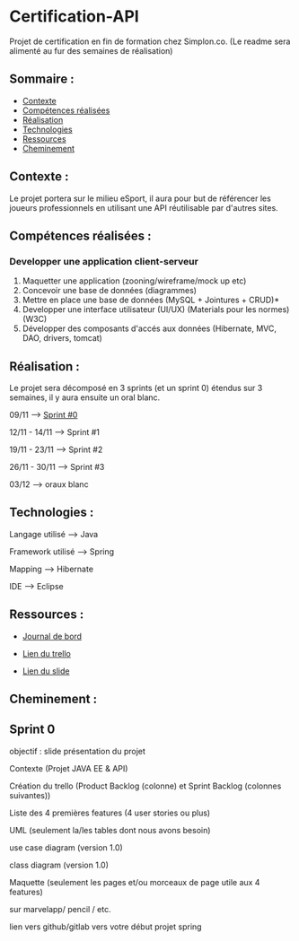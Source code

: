 # Certification-API
Projet de certification en fin de formation chez Simplon.co. (Le readme sera alimenté au fur des semaines de réalisation)

## Sommaire : 

* [Contexte](#contexte)
* [Compétences réalisées](#compétences-réalisées)
* [Réalisation](#réalisation)
* [Technologies](#technologies)
* [Ressources](#ressources)
* [Cheminement](#cheminement)

## Contexte :



Le projet portera sur le milieu eSport, il aura pour but de référencer les joueurs professionnels en utilisant une API réutilisable par d'autres sites.

## Compétences réalisées : 

### Developper une application client-serveur

1. Maquetter une application (zooning/wireframe/mock up etc)
2. Concevoir une base de données (diagrammes) 
3. Mettre en place une base de données (MySQL + Jointures + CRUD)* 
4. Developper une interface utilisateur (UI/UX) (Materials pour les normes) (W3C) 
5. Développer des composants d'accés aux données (Hibernate, MVC, DAO, drivers, tomcat)


## Réalisation : 

Le projet sera décomposé en 3 sprints (et un sprint 0) étendus sur 3 semaines, il y aura ensuite un oral blanc.

09/11 --> [Sprint #0](#Sprint-0) 

12/11 - 14/11 --> Sprint #1

19/11 - 23/11 --> Sprint #2

26/11 - 30/11 --> Sprint #3

03/12 --> oraux blanc

## Technologies :

Langage utilisé --> Java

Framework utilisé --> Spring

Mapping --> Hibernate

IDE --> Eclipse

## Ressources : 

* [Journal de bord](https://docs.google.com/document/d/10ZiAn0koqDatGQSnTN_YBVAvqXrbCnULuw8L_G6Ul0w/edit)  

* [Lien du trello](https://trello.com/b/asWJOTCt/certification-simplon)

* [Lien du slide](https://docs.google.com/presentation/d/17dLgVlILcpJfaTUyccHGd9Vb9LnV_8bpW2u6G8iZb5A/edit#slide=id.g45d92454c4_0_174.)

## Cheminement : 

## Sprint 0 

objectif : slide présentation du projet

Contexte (Projet JAVA EE & API)

Création du trello (Product Backlog (colonne) et Sprint Backlog (colonnes suivantes))

Liste des 4 premières features (4 user stories ou plus)

UML (seulement la/les tables dont nous avons besoin)

use case diagram (version 1.0)

class diagram (version 1.0)

Maquette (seulement les pages et/ou morceaux de page utile aux 4 features)

sur marvelapp/ pencil / etc.

lien vers github/gitlab vers votre début projet spring




